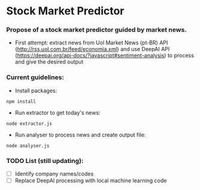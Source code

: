 # Stock Market Predictor

### Propose of a stock market predictor guided by market news.
- First attempt: extract news from Uol Market News (pt-BR) API (http://rss.uol.com.br/feed/economia.xml) and use DeepAI API (https://deepai.org/api-docs/?javascript#sentiment-analysis) to process and give the desired output

### Current guidelines:

- Install packages: 
```console
npm install
```

- Run extractor to get today's news: 
```console
node extractor.js
```

- Run analyser to process news and create output file: 
```console
node analyser.js
```

### TODO List (still updating):
- [ ] Identify company names/codes
- [ ] Replace DeepAI processing with local machine learning code